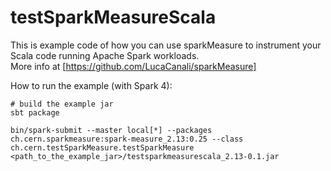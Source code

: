 # testSparkMeasureScala

This is example code of how you can use sparkMeasure to instrument your Scala code
running Apache Spark workloads.  
More info at [https://github.com/LucaCanali/sparkMeasure]

How to run the example (with Spark 4):
```
# build the example jar
sbt package

bin/spark-submit --master local[*] --packages ch.cern.sparkmeasure:spark-measure_2.13:0.25 --class ch.cern.testSparkMeasure.testSparkMeasure <path_to_the_example_jar>/testsparkmeasurescala_2.13-0.1.jar
```

